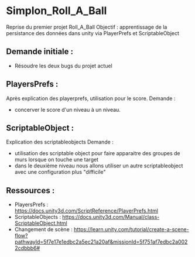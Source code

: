 # Simplon_Roll_A_Ball
 
Reprise du premier projet Roll_A_Ball
Objectif : apprentissage de la persistance des données dans unity via PlayerPrefs et ScriptableObject

## Demande initiale :

- Résoudre les deux bugs du projet actuel

## PlayersPrefs :

Après explication des playerprefs, utilisation pour le score. 
Demande :
- concerver le score d'un niveau à un niveau.

## ScriptableObject :

Explication des scriptableobjects
Demande :
- utilisation des scriptable object pour faire apparaitre des groupes de murs lorsque on touche une target
- dans le deuxième niveau nous allons utiliser un autre scriptableobject avec une configuration plus "difficile"

## Ressources :

- PlayersPrefs : https://docs.unity3d.com/ScriptReference/PlayerPrefs.html
- ScriptableObjects : https://docs.unity3d.com/Manual/class-ScriptableObject.html
- Changement de scène : https://learn.unity.com/tutorial/create-a-scene-flow?pathwayId=5f7e17e1edbc2a5ec21a20af&missionId=5f751af7edbc2a0022cdbbb6#